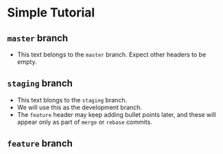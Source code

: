 # Simple Tutorial

## `master` branch
- This text belongs to the `master` branch. Expect other headers to be empty.

## `staging` branch
- This text blongs to the `staging` branch. 
- We will use this as the development branch. 
- The `feature` header may keep adding bullet points later, and these will appear only as part of `merge` or `rebase` commits.

## `feature` branch


